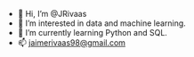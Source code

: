 - 👋 Hi, I’m @JRivaas
- 👀 I’m interested in data and machine learning.
- 🌱 I’m currently learning Python and SQL.
- 📫 jaimerivaas98@gmail.com

<!---
JRivaas/JRivaas is a ✨ special ✨ repository because its `README.md` (this file) appears on your GitHub profile.
You can click the Preview link to take a look at your changes.
--->
